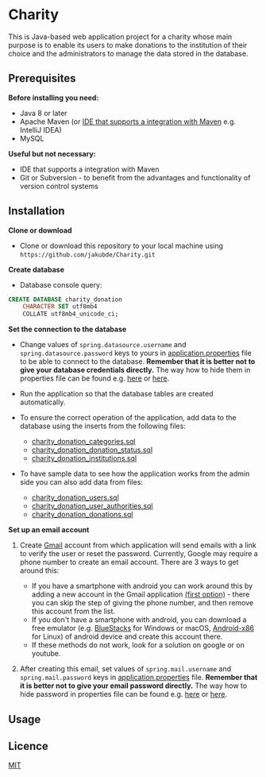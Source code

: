 # Charity

This is Java-based web application project for a charity whose main purpose is to enable its users to make donations to the institution of their choice and the administrators to manage the data stored in the database. 

## Prerequisites
**Before installing you need:**
* Java 8 or later
* Apache Maven (or [IDE that supports a integration with Maven](https://stackoverflow.com/questions/7025229/free-java-ide-with-the-best-maven-integration) e.g. IntelliJ IDEA)
* MySQL

**Useful but not necessary:**
* IDE that supports a integration with Maven
* Git or Subversion - to benefit from the advantages and functionality of version control systems

## Installation

**Clone or download**

* Clone or download this repository to your local machine using `https://github.com/jakubde/Charity.git`


**Create database**
* Database console query:

```sql
CREATE DATABASE charity_donation
    CHARACTER SET utf8mb4
    COLLATE utf8mb4_unicode_ci;
```
**Set the connection to the database**
* Change values of `spring.datasource.username` and `spring.datasource.password` keys to yours in [application.properties](https://github.com/jakubde/Charity/blob/master/src/main/resources/application.properties) file to be able to connect to the database. **Remember that it is better not to give your database credentials directly.** The way how to hide them in properties file can be found e.g. [here](https://stackoverflow.com/questions/35531661/using-env-variable-in-spring-boots-application-properties) or [here](https://stackoverflow.com/questions/37404703/spring-boot-how-to-hide-passwords-in-properties-file).

* Run the application so that the database tables are created automatically.

* To ensure the correct operation of the application, add data to the database using the inserts from the following files:
   * [charity_donation_categories.sql](https://github.com/jakubde/Charity/blob/master/src/main/resources/database/charity_donation_categories.sql)
   * [charity_donation_donation_status.sql](https://github.com/jakubde/Charity/blob/master/src/main/resources/database/charity_donation_donation_status.sql)
   * [charity_donation_institutions.sql](https://github.com/jakubde/Charity/blob/master/src/main/resources/database/charity_donation_institutions.sql)

* To have sample data to see how the application works from the admin side you can also add data from files:
   * [charity_donation_users.sql](https://github.com/jakubde/Charity/blob/master/src/main/resources/database/charity_donation_users.sql)
   * [charity_donation_user_authorities.sql](https://github.com/jakubde/Charity/blob/master/src/main/resources/database/charity_donation_user_authorities.sql)
   * [charity_donation_donations.sql](https://github.com/jakubde/Charity/blob/master/src/main/resources/database/charity_donation_donations.sql)

**Set up an email account**  

1. Create [Gmail](https://www.google.com/gmail/) account from which application will send emails with a link to verify the user or reset the password. Currently, Google may require a phone number to create an email account. There are 3 ways to get around this:
   * If you have a smartphone with android you can work around this by adding a new account in the Gmail application [(first option)](https://i.insider.com/5cd1d0e3021b4c08ea1ea3f8?width=1061&format=jpeg) - there you can skip the step of giving the phone number, and then remove this account from the list.
   * If you don't have a smartphone with android, you can download a free emulator (e.g. [BlueStacks](https://www.bluestacks.com/) for Windows or macOS, [Android-x86](https://www.android-x86.org/) for Linux) of android device and create this account there.
   * If these methods do not work, look for a solution on google or on youtube.

1. After creating this email, set values of `spring.mail.username` and `spring.mail.password` keys  in [application.properties](https://github.com/jakubde/Charity/blob/master/src/main/resources/application.properties) file. **Remember that it is better not to give your email password directly.** The way how to hide password in properties file can be found e.g. [here](https://stackoverflow.com/questions/35531661/using-env-variable-in-spring-boots-application-properties) or [here](https://stackoverflow.com/questions/37404703/spring-boot-how-to-hide-passwords-in-properties-file).

## Usage



## Licence

[MIT](https://choosealicense.com/licenses/mit/)
